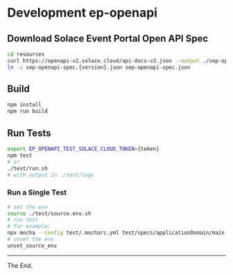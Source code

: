 # Development ep-openapi


## Download Solace Event Portal Open API Spec

```bash
cd resources
curl https://openapi-v2.solace.cloud/api-docs-v2.json --output ./sep-openapi-spec.{version}.json
ln -s sep-openapi-spec.{version}.json sep-openapi-spec.json
```

## Build

```bash
npm install
npm run build
```

## Run Tests

```bash
export EP_OPENAPI_TEST_SOLACE_CLOUD_TOKEN={token}
npm test
# or
./test/run.sh
# with output in ./test/logs
```

### Run a Single Test
````bash
# set the env
source ./test/source.env.sh
# run test
# for example:
npx mocha --config test/.mocharc.yml test/specs/applicationDomain/main.spec.ts
# unset the env
unset_source_env
````


---

The End.
